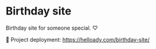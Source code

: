 # Birthday site

Birthday site for someone special. ♡

🔗 Project deployment: https://helloady.com/birthday-site/

